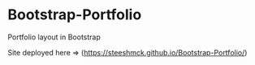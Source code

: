 # Bootstrap-Portfolio
Portfolio layout in Bootstrap

Site deployed here => (https://steeshmck.github.io/Bootstrap-Portfolio/)
